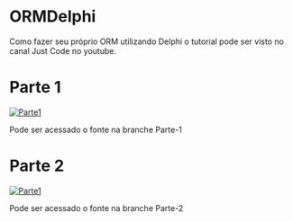 # ORMDelphi
Como fazer seu próprio ORM utilizando Delphi o tutorial pode ser visto no canal Just Code no youtube.
# Parte 1
[![Parte1](http://img.youtube.com/vi/jC5NvkW6Ch8/0.jpg)](http://www.youtube.com/watch?v=jC5NvkW6Ch8)

Pode ser acessado o fonte na branche Parte-1

# Parte 2
[![Parte1](http://img.youtube.com/vi/UctxcGL_uAA/0.jpg)](http://www.youtube.com/watch?v=UctxcGL_uAA)

Pode ser acessado o fonte na branche Parte-2

